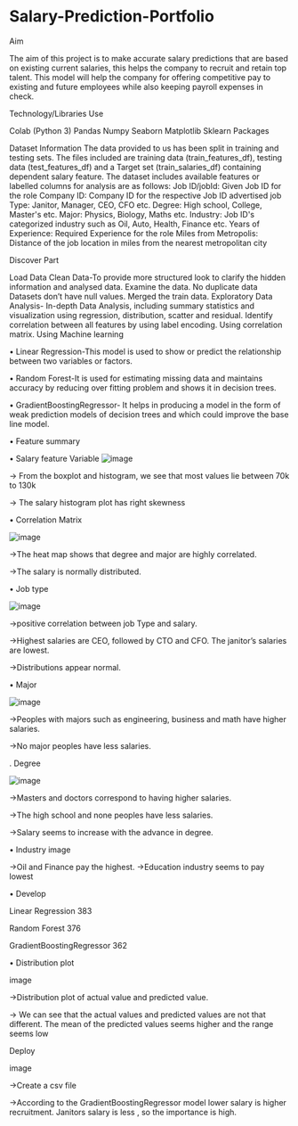 # Salary-Prediction-Portfolio
 Aim

The aim of this project is to make accurate salary predictions that are based on existing current salaries, this helps the company to recruit and retain top talent. This model will help the company for offering competitive pay to existing and future employees while also keeping payroll expenses in check.


Technology/Libraries Use

Colab (Python 3)
Pandas
Numpy
Seaborn
Matplotlib
Sklearn Packages


Dataset Information
The data provided to us has been split in training and testing sets. The files included are training data (train_features_df), testing data (test_features_df) and a Target set (train_salaries_df) containing dependent salary feature.
The dataset includes available features or labelled columns for analysis are as follows:
Job ID/jobId: Given Job ID for the role
Company ID: Company ID for the respective Job ID advertised
job Type: Janitor, Manager, CEO, CFO etc.
Degree: High school, College, Master's etc.
Major: Physics, Biology, Maths etc.
Industry: Job ID's categorized industry such as Oil, Auto, Health, Finance etc.
Years of Experience: Required Experience for the role
Miles from Metropolis: Distance of the job location in miles from the nearest metropolitan city


Discover Part

Load Data
Clean Data-To provide more structured look to clarify the hidden information and analysed data.
Examine the data.
No duplicate data
Datasets don’t have null values.
Merged the train data.
Exploratory Data Analysis- In-depth Data Analysis, including summary statistics and visualization using regression, distribution, scatter and residual.
Identify correlation between all features by using label encoding.
Using correlation matrix.
Using Machine learning

• Linear Regression-This model is used to show or predict the relationship between two variables or factors.

• Random Forest-It is used for estimating missing data and maintains accuracy by reducing over fitting problem and shows it in decision trees.

• GradientBoostingRegressor- It helps in producing a model in the form of weak prediction models of decision trees and which could improve the base line model.

• Feature summary

• Salary feature Variable
![image](https://user-images.githubusercontent.com/74996807/101258277-73093900-36ef-11eb-90f6-7fa3240d532d.png)



-> From the boxplot and histogram, we see that most values lie between 70k to 130k

-> The salary histogram plot has right skewness



• Correlation Matrix

![image](https://user-images.githubusercontent.com/74996807/101258541-1f97ea80-36f1-11eb-92ca-ef1bf16a4af6.png)


->The heat map shows that degree and major are highly correlated.

->The salary is normally distributed.


• Job type

![image](https://user-images.githubusercontent.com/74996807/101258626-b5cc1080-36f1-11eb-9d3e-671a5fe47e1c.png)


->positive correlation between job Type and salary.

->Highest salaries are CEO, followed by CTO and CFO. The janitor’s salaries are lowest.

->Distributions appear normal.


• Major

![image](https://user-images.githubusercontent.com/74996807/101258666-18bda780-36f2-11eb-8520-1163d20ecb02.png)


->Peoples with majors such as engineering, business and math have higher salaries.

->No major peoples have less salaries.

. Degree

![image](https://user-images.githubusercontent.com/74996807/101258763-9aadd080-36f2-11eb-9f2d-64c9f96106df.png)


->Masters and doctors correspond to having higher salaries.

->The high school and none peoples have less salaries.

->Salary seems to increase with the advance in degree.


• Industry
image

->Oil and Finance pay the highest.
->Education industry seems to pay lowest
 
• Develop

Linear Regression 383

Random Forest 376

GradientBoostingRegressor 362

• Distribution plot

image

->Distribution plot of actual value and predicted value.

-> We can see that the actual values and predicted values are not that different. The mean of the predicted values seems higher and the range seems low
 
Deploy

image

->Create a csv file

->According to the GradientBoostingRegressor model lower salary is higher recruitment. Janitors salary is less , so the importance is high.
